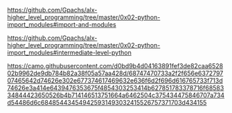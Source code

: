 https://github.com/Gpachs/alx-higher_level_programming/tree/master/0x02-python-import_modules#import-and-modules

https://github.com/Gpachs/alx-higher_level_programming/tree/master/0x02-python-import_modules#intermediate-level-python

https://camo.githubusercontent.com/d0bd9b4d04163891fef3de82caa652802b9962de9db784b82a38f05a57aa428d/68747470733a2f2f656e637279707465642d74626e302e677374617469632e636f6d2f696d616765733f713d74626e3a414e6439476353675f4854303253414b627851783378716f6858334844423650526b4b714146513751664a6462504c375434475846707a734d54486d6c684854434549425931493032415526757371703d434155
